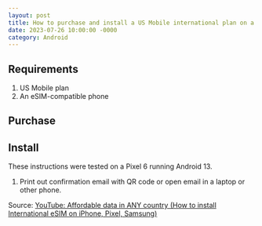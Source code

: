 ```yaml
---
layout: post
title: How to purchase and install a US Mobile international plan on a Pixel 6
date: 2023-07-26 10:00:00 -0000
category: Android
---
```

## Requirements
1. US Mobile plan
2. An eSIM-compatible phone


## Purchase

## Install
These instructions were tested on a Pixel 6 running Android 13.

1. Print out confirmation email with QR code or open email in a laptop or other phone.


Source: [YouTube: Affordable data in ANY country (How to install International eSIM on iPhone, Pixel, Samsung)](https://www.youtube.com/watch?v=O3oDKfAN6jY)
